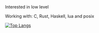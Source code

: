 Interested in low level

Working with: C, Rust, Haskell, lua and posix

[![Top Langs](https://github-readme-stats.vercel.app/api/top-langs/?username=SqLait&layout=compact&theme=dark)](https://github.com/anuraghazra/github-readme-stats)
